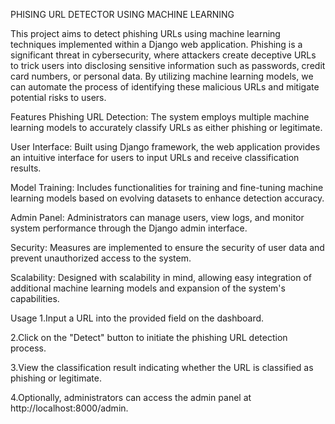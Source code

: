 PHISING URL DETECTOR USING MACHINE LEARNING

This project aims to detect phishing URLs using machine learning techniques implemented within a Django web application. Phishing is a significant threat in cybersecurity, where attackers create deceptive URLs to trick users into disclosing sensitive information such as passwords, credit card numbers, or personal data. By utilizing machine learning models, we can automate the process of identifying these malicious URLs and mitigate potential risks to users.

Features Phishing URL Detection: The system employs multiple machine learning models to accurately classify URLs as either phishing or legitimate. 

User Interface: Built using Django framework, the web application provides an intuitive interface for users to input URLs and receive classification results. 

Model Training: Includes functionalities for training and fine-tuning machine learning models based on evolving datasets to enhance detection accuracy. 

Admin Panel: Administrators can manage users, view logs, and monitor system performance through the Django admin interface. 

Security: Measures are implemented to ensure the security of user data and prevent unauthorized access to the system. 

Scalability: Designed with scalability in mind, allowing easy integration of additional machine learning models and expansion of the system's capabilities.

Usage
1.Input a URL into the provided field on the dashboard. 

2.Click on the "Detect" button to initiate the phishing URL detection process. 

3.View the classification result indicating whether the URL is classified as phishing or legitimate. 

4.Optionally, administrators can access the admin panel at http://localhost:8000/admin.
